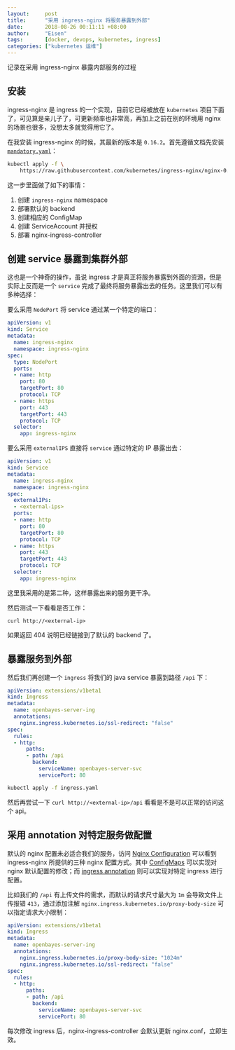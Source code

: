 ```yaml
---
layout:     post
title:      "采用 ingress-nginx 将服务暴露到外部"
date:       2018-08-26 00:11:11 +08:00
author:     "Eisen"
tags:       [docker, devops, kubernetes, ingress]
categories: ["kubernetes 运维"]
---
```



记录在采用 ingress-nginx 暴露内部服务的过程

## 安装

ingress-nginx 是 ingress 的一个实现，目前它已经被放在 `kubernetes` 项目下面了，可见算是亲儿子了，可更新频率也非常高，再加上之前在别的环境用 nginx 的场景也很多，没想太多就觉得用它了。

在我安装 ingress-nginx 的时候，其最新的版本是 `0.16.2`。首先遵循文档先安装 [`mandatory.yaml`](https://github.com/kubernetes/ingress-nginx/blob/nginx-0.16.2/deploy/mandatory.yaml)：

```sh
kubectl apply -f \
    https://raw.githubusercontent.com/kubernetes/ingress-nginx/nginx-0.16.2/deploy/mandatory.yaml
```

这一步里面做了如下的事情：

1. 创建 `ingress-nginx` namespace
2. 部署默认的 backend
3. 创建相应的 ConfigMap
4. 创建 ServiceAccount 并授权
5. 部署 nginx-ingress-controller

## 创建 service 暴露到集群外部

这也是一个神奇的操作，虽说 ingress 才是真正将服务暴露到外面的资源，但是实际上反而是一个 `service` 完成了最终将服务暴露出去的任务。这里我们可以有多种选择：

要么采用 `NodePort` 将 service 通过某一个特定的端口：

```yaml
apiVersion: v1
kind: Service
metadata:
  name: ingress-nginx
  namespace: ingress-nginx
spec:
  type: NodePort
  ports:
  - name: http
    port: 80
    targetPort: 80
    protocol: TCP
  - name: https
    port: 443
    targetPort: 443
    protocol: TCP
  selector:
    app: ingress-nginx
```

要么采用 `externalIPS` 直接将 `service` 通过特定的 IP 暴露出去：

```yaml
apiVersion: v1
kind: Service
metadata:
  name: ingress-nginx
  namespace: ingress-nginx
spec:
  externalIPs:
  - <external-ips>
  ports:
  - name: http
    port: 80
    targetPort: 80
    protocol: TCP
  - name: https
    port: 443
    targetPort: 443
    protocol: TCP
  selector:
    app: ingress-nginx
```

这里我采用的是第二种，这样暴露出来的服务更干净。

然后测试一下看看是否工作：

    curl http://<external-ip>
    
如果返回 404 说明已经链接到了默认的 backend 了。

## 暴露服务到外部

然后我们再创建一个 `ingress` 将我们的 java service 暴露到路径 `/api` 下：

```yaml
apiVersion: extensions/v1beta1
kind: Ingress
metadata:
  name: openbayes-server-ing
  annotations:
    nginx.ingress.kubernetes.io/ssl-redirect: "false"
spec:
  rules:
  - http:
      paths:
      - path: /api
        backend:
          serviceName: openbayes-server-svc
          servicePort: 80
```

```sh
kubectl apply -f ingress.yaml
```

然后再尝试一下 `curl http://<external-ip>/api` 看看是不是可以正常的访问这个 api。

## 采用 annotation 对特定服务做配置

默认的 nginx 配置未必适合我们的服务，访问 [Nginx Configuration](https://kubernetes.github.io/ingress-nginx/user-guide/nginx-configuration/) 可以看到 ingress-nginx 所提供的三种 nginx 配置方式。其中 [ConfigMaps](https://kubernetes.github.io/ingress-nginx/user-guide/nginx-configuration/configmap/) 可以实现对 nginx 默认配置的修改；而 [ingress annotation](https://kubernetes.github.io/ingress-nginx/user-guide/nginx-configuration/annotations/) 则可以实现对特定 ingress 进行配置。

比如我们的 `/api` 有上传文件的需求，而默认的请求尺寸最大为 `1m` 会导致文件上传报错 `413`，通过添加注解 `nginx.ingress.kubernetes.io/proxy-body-size` 可以指定请求大小限制：

```yaml
apiVersion: extensions/v1beta1
kind: Ingress
metadata:
  name: openbayes-server-ing
  annotations:
    nginx.ingress.kubernetes.io/proxy-body-size: "1024m"
    nginx.ingress.kubernetes.io/ssl-redirect: "false"
spec:
  rules:
  - http:
      paths:
      - path: /api
        backend:
          serviceName: openbayes-server-svc
          servicePort: 80
```

每次修改 ingress 后，nginx-ingress-controller 会默认更新 nginx.conf，立即生效。

